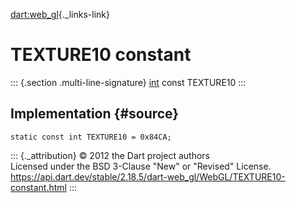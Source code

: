 [dart:web\_gl](../../dart-web_gl/dart-web_gl-library){._links-link}

TEXTURE10 constant
==================

::: {.section .multi-line-signature}
[int](../../dart-core/int-class) const TEXTURE10
:::

Implementation {#source}
--------------

``` {.language-dart data-language="dart"}
static const int TEXTURE10 = 0x84CA;
```

::: {._attribution}
© 2012 the Dart project authors\
Licensed under the BSD 3-Clause \"New\" or \"Revised\" License.\
<https://api.dart.dev/stable/2.18.5/dart-web_gl/WebGL/TEXTURE10-constant.html>
:::

